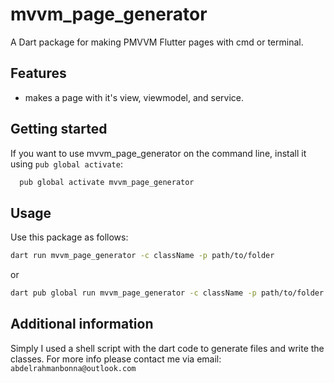 # mvvm_page_generator

A Dart package for making PMVVM Flutter pages with cmd or terminal.

## Features

* makes a page with it's view, viewmodel, and service.

## Getting started

If you want to use mvvm_page_generator on the command line,
install it using `pub global activate`:

```bash
  pub global activate mvvm_page_generator
```

## Usage

Use this package as follows:

```bash
dart run mvvm_page_generator -c className -p path/to/folder
```

or

```bash
dart pub global run mvvm_page_generator -c className -p path/to/folder
```

## Additional information

Simply I used a shell script with the dart code to generate files and write the classes.
For more info please contact me via email: `abdelrahmanbonna@outlook.com`
